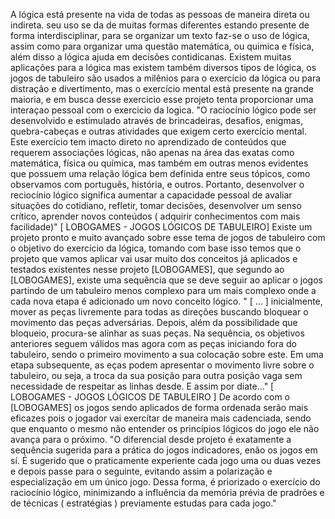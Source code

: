 A lógica está presente na vida de todas as pessoas de maneira direta ou indireta. seu uso se da de muitas formas diferentes estando presente
de forma interdisciplinar, para se organizar um texto faz-se o uso de lógica, assim como para organizar uma questão matemática, ou quimica e física, além disso a lógica ajuda em decisões contidicanas. Existem muitas aplicações para a lógica mas existem também diversos tipos de lógica,
os jogos de tabuleiro são usados a milênios para o exercício da lógica ou para distração e divertimento, mas o exercício mental está presente na grande maioria, e em busca desse exercicio esse projeto tenta proporcionar uma interaçao pessoal com o exercicio da logica.
<span>
"O raciocínio lógico pode ser desenvolvido e estimulado através de brincadeiras, desafios, enigmas, quebra-cabeças e outras atividades que exigem certo exercício mental. Este exercício tem imacto direto no aprendizado de conteúdos que requerem associações lógicas, não apenas na área das exatas como matemática, física ou química, mas também em outras menos evidentes que possuem uma relação lógica bem definida entre seus tópicos, como observamos com português, história, e outros. Portanto, desenvolver o reciocínio lógico significa aumentar a capacidade pessoal de avaliar situações do cotidiano, refletir, tomar decisões, desenvolver um senso crítico, aprender novos conteúdos ( adquirir conhecimentos com mais facilidade)" [ LOBOGAMES - JOGOS LÓGICOS DE TABULEIRO]
</span>
Existe um projeto pronto e muito avançado sobre esse tema de jogos de tabuleiro com o objetivo do exercício da lógica, tomando com base isso temos que o projeto que vamos aplicar vai usar muito dos conceitos já aplicados e testados existentes nesse projeto [LOBOGAMES], que segundo ao [LOBOGAMES], existe uma sequência que se deve seguir ao aplicar o jogos partindo de um tabuleiro menos complexo para um mais complexo onde a cada nova etapa é adicionado um novo conceito lógico. 
<span>
" [ ... ] inicialmente, mover as peças livremente para todas as direções buscando bloquear o movimento das peças adversárias. Depois, além da possibilidade que bloqueio, procura-se alinhar as suas peças. Na sequência, os objetivos anteriores seguem válidos mas agora com as peças iniciando fora do tabuleiro, sendo o primeiro movimento a sua colocação sobre este. Em uma etapa subsequente, as eças podem apresentar o movimento livre sobre o tabuleiro, ou seja, a troca da sua posição para outra posição vaga sem necessidade de respeitar as linhas desde. E assim por diate..." [ LOBOGAMES - JOGOS LÓGICOS DE TABULEIRO ]
</span>
De acordo com o [LOBOGAMES] os jogos sendo aplicados de forma ordenada serão mais eficazes pois o jogador vai exercítar de maneira mais cadenciada, sendo que enquanto o mesmo não entender os princípios lógicos do jogo ele não avança para o próximo.
<span>
"O diferencial desde projeto é exatamente a sequência sugerida para a prática do jogos indicadores, enão os jogos em sí. É sugerido que o praticamente experiente cada jogo uma ou duas vezes e depois passe para o seguinte, evitando assim a polarização e especialização em um único jogo. Dessa forma, é priorizado o exercício do raciocínio lógico, minimizando a influência da memória prévia de pradrões e de técnicas ( estratégias ) previamente estudas para cada jogo."
</span>
